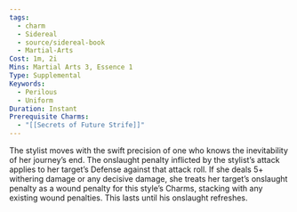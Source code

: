 ```yaml
---
tags:
  - charm
  - Sidereal
  - source/sidereal-book
  - Martial-Arts
Cost: 1m, 2i
Mins: Martial Arts 3, Essence 1
Type: Supplemental
Keywords:
  - Perilous
  - Uniform
Duration: Instant
Prerequisite Charms:
  - "[[Secrets of Future Strife]]"
---
```

The stylist moves with the swift precision of one who knows the inevitability of her journey’s end. The onslaught penalty inflicted by the stylist’s attack applies to her target’s Defense against that attack roll. If she deals 5+ withering damage or any decisive damage, she treats her target’s onslaught penalty as a wound penalty for this style’s Charms, stacking with any existing wound penalties. This lasts until his onslaught refreshes.